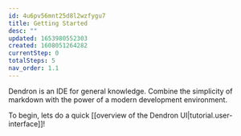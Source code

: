 ```yaml
---
id: 4u6pv56mnt25d8l2wzfygu7
title: Getting Started
desc: ""
updated: 1653980552303
created: 1608051264282
currentStep: 0
totalSteps: 5
nav_order: 1.1
---
```


Dendron is an IDE for general knowledge.
Combine the simplicity of markdown with the power of a modern development environment.

To begin, lets do a quick [[overview of the Dendron UI|tutorial.user-interface]]!
